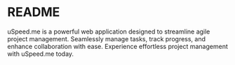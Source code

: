 # README #

uSpeed.me is a powerful web application designed to streamline agile project management. Seamlessly manage tasks, track progress, and enhance collaboration with ease. Experience effortless project management with uSpeed.me today.

